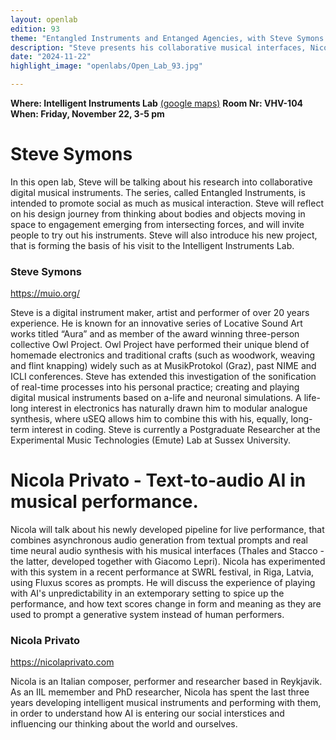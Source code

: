 ```yaml
---
layout: openlab
edition: 93
theme: "Entangled Instruments and Entanged Agencies, with Steve Symons and Nicola Privato"
description: "Steve presents his collaborative musical interfaces, Nicola introduces his performative text-to-audio pipeline."
date: "2024-11-22"
highlight_image: "openlabs/Open_Lab_93.jpg"

---
```


**Where: Intelligent Instruments Lab** [(google maps)](https://maps.app.goo.gl/QAgZdx3r5fFfV2Kt5)
**Room Nr: VHV-104**
**When: Friday, November 22, 3-5 pm**
<script>
    import CaptionedImage from "../../components/Images/CaptionedImage.svelte"
</script>

<CaptionedImage
    src="openlabs/Open_Lab_93.jpg"
    alt="One of Steve Symon's entangled instruments" 
    caption="One of Steve Symon's entangled instruments"/>

# Steve Symons

In this open lab, Steve will be talking about his research into collaborative digital musical instruments. The series, called Entangled Instruments, is intended to promote social as much as musical interaction. Steve will reflect on his design journey from thinking about bodies and objects moving in space to engagement emerging from intersecting forces, and will invite people to try out his instruments. Steve will also introduce his new project, that is forming the basis of his visit to the Intelligent Instruments Lab.


### Steve Symons 
https://muio.org/ 

Steve is a digital instrument maker, artist and performer of over 20 years experience. He is known for an innovative series of Locative Sound Art works titled “Aura” and as member of the award winning three-person collective Owl Project. Owl Project have performed their unique blend of homemade electronics and traditional crafts (such as woodwork, weaving and flint knapping) widely such as at MusikProtokol (Graz), past NIME and ICLI conferences. Steve has extended this investigation of the sonification of real-time processes into his personal practice; creating and playing digital musical instruments based on a-life and neuronal simulations. A life-long interest in electronics has naturally drawn him to modular analogue synthesis, where uSEQ allows him to combine this with his, equally, long-term interest in coding. Steve is currently a Postgraduate Researcher at the Experimental Music Technologies (Emute) Lab at Sussex University. 

<CaptionedImage
    src="openlabs/SWRL_nicola.jpg"
    alt="Nicola Performing at the SWRL Festival in Riga" 
    caption="Nicola Performing with his new pipeline at the SWRL Festival in Riga"/>


# Nicola Privato - Text-to-audio AI in musical performance.
Nicola will talk about his newly developed pipeline for live performance, that combines asynchronous audio generation from textual prompts and real time neural audio synthesis with his musical interfaces (Thales and Stacco - the latter, developed together with Giacomo Lepri). Nicola has experimented with this system in a recent performance at SWRL festival, in Riga, Latvia, using Fluxus scores as prompts. He will discuss the experience of playing with AI's unpredictability in an extemporary setting to spice up the performance, and how text scores change in form and meaning as they are used to prompt a generative system instead of human performers.

### Nicola Privato
https://nicolaprivato.com

Nicola is an Italian composer, performer and researcher based in Reykjavik. As an IIL memember and PhD researcher, Nicola has spent the last three years developing intelligent musical instruments and performing with them, in order to understand how AI is entering our social interstices and influencing our thinking about the world and ourselves.
